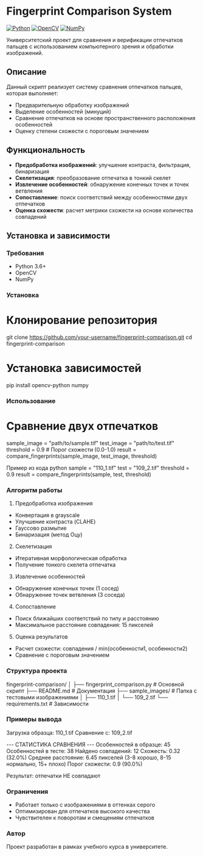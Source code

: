 # Fingerprint Comparison System

[![Python](https://img.shields.io/badge/Python-3.6%2B-blue.svg)](https://www.python.org/)
[![OpenCV](https://img.shields.io/badge/OpenCV-4.0%2B-green.svg)](https://opencv.org/)
[![NumPy](https://img.shields.io/badge/NumPy-1.19%2B-orange.svg)](https://numpy.org/)

Университетский проект для сравнения и верификации отпечатков пальцев с использованием компьютерного зрения и обработки изображений.

## Описание

Данный скрипт реализует систему сравнения отпечатков пальцев, которая выполняет:
- Предварительную обработку изображений
- Выделение особенностей (минуций)
- Сравнение отпечатков на основе пространственного расположения особенностей
- Оценку степени схожести с пороговым значением

## Функциональность

- **Предобработка изображений**: улучшение контраста, фильтрация, бинаризация
- **Скелетизация**: преобразование отпечатка в тонкий скелет
- **Извлечение особенностей**: обнаружение конечных точек и точек ветвления
- **Сопоставление**: поиск соответствий между особенностями двух отпечатков
- **Оценка схожести**: расчет метрики схожести на основе количества совпадений

## Установка и зависимости

### Требования
- Python 3.6+
- OpenCV
- NumPy

### Установка
# Клонирование репозитория
git clone https://github.com/your-username/fingerprint-comparison.git
cd fingerprint-comparison
# Установка зависимостей 
pip install opencv-python numpy

### Использование
# Сравнение двух отпечатков
sample_image = "path/to/sample.tif"
test_image = "path/to/test.tif"
threshold = 0.9  # Порог схожести (0.0-1.0)
result = compare_fingerprints(sample_image, test_image, threshold)

Пример из кода
python
sample = "110_1.tif"
test = "109_2.tif"
threshold = 0.9
result = compare_fingerprints(sample, test, threshold)

### Алгоритм работы
1. Предобработка изображения
- Конвертация в grayscale
- Улучшение контраста (CLAHE)
- Гауссово размытие
- Бинаризация (метод Оцу)
2. Скелетизация
- Итеративная морфологическая обработка
- Получение тонкого скелета отпечатка
3. Извлечение особенностей
- Обнаружение конечных точек (1 сосед)
- Обнаружение точек ветвления (3 соседа)
4. Сопоставление
- Поиск ближайших соответствий по типу и расстоянию
- Максимальное расстояние совпадения: 15 пикселей
5. Оценка результатов
- Расчет схожести: совпадения / min(особенности1, особенности2)
- Сравнение с пороговым значением

### Структура проекта
fingerprint-comparison/
│
├── fingerprint_comparison.py  # Основной скрипт
├── README.md                  # Документация
├── sample_images/             # Папка с тестовыми изображениями
│   ├── 110_1.tif
│   └── 109_2.tif
└── requirements.txt           # Зависимости

### Примеры вывода
Загрузка образца: 110_1.tif
Сравнение с: 109_2.tif

--- СТАТИСТИКА СРАВНЕНИЯ ---
Особенностей в образце: 45
Особенностей в тесте:   38
Найдено совпадений:     12
Схожесть:               0.32 (32.0%)
Среднее расстояние:     6.45 пикселей (3-8 хорошо, 8-15 нормально, 15+ плохо)
Порог схожести:         0.9 (90.0%)

Результат: отпечатки НЕ совпадают

### Ограничения
- Работает только с изображениями в оттенках серого
- Оптимизирован для отпечатков высокого качества
- Чувствителен к поворотам и смещениям отпечатков

### Автор
Проект разработан в рамках учебного курса в университете.
